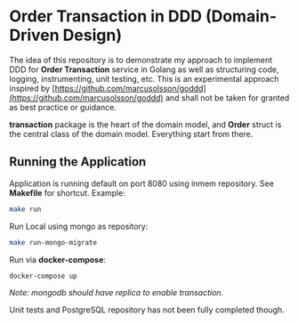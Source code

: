 # Order Transaction in DDD (Domain-Driven Design)

The idea of this repository is to demonstrate my approach to implement DDD for **Order Transaction** service in Golang as well as structuring code, logging, instrumenting, unit testing, etc. This is an experimental approach inspired by [https://github.com/marcusolsson/goddd](https://github.com/marcusolsson/goddd) and shall not be taken for granted as best practice or guidance.

**transaction** package is the heart of the domain model, and **Order** struct is the central class of the domain model. Everything start from there.

## Running the Application
Application is running default on port 8080 using inmem repository. See **Makefile** for shortcut. Example:
```sh
make run
```
Run Local using mongo as repository:
```sh
make run-mongo-migrate
```
Run via **docker-compose**:
```sh
docker-compose up
```

*Note: mongodb should have replica to enable transaction.*

Unit tests and PostgreSQL repository has not been fully completed though.